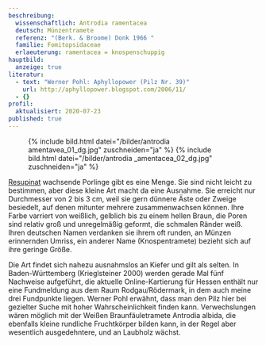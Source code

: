 ```yaml
---
beschreibung:
  wissenschaftlich: Antrodia ramentacea
  deutsch: Münzentramete
  referenz: "(Berk. & Broome) Donk 1966 "
  familie: Fomitopsidaceae
  erlaeuterung: ramentacea = knospenschuppig
hauptbild:
  anzeige: true
literatur:
  - text: "Werner Pohl: Aphyllopower (Pilz Nr. 39)"
    url: http://aphyllopower.blogspot.com/2006/11/
  - {}
profil:
  aktualisiert: 2020-07-23
published: true
---
```

<figure>
  {% include bild.html datei="/bilder/antrodia amentavea_01_dg.jpg" zuschneiden="ja" %}
  {% include bild.html datei="/bilder/antrodia _amentacea_02_dg.jpg" zuschneiden="ja" %}
</figure>

[Resupinat](<resupinat "Glossar">) wachsende Porlinge gibt es eine Menge. Sie sind nicht leicht zu bestimmen, aber diese kleine Art macht da eine Ausnahme. Sie erreicht nur Durchmesser von 2 bis 3 cm, weil sie gern dünnere Äste oder Zweige besiedelt, auf denen mitunter mehrere zusammenwachsen können. Ihre Farbe varriert von weißlich, gelblich bis zu einem hellen Braun, die Poren sind relativ groß und unregelmäßig geformt, die schmalen Ränder weiß. Ihren deutschen Namen verdanken sie ihrem oft runden, an Münzen erinnernden Umriss, ein anderer Name (Knospentramete) bezieht sich auf ihre geringe Größe.

Die Art findet sich nahezu ausnahmslos an Kiefer und gilt als selten. In Baden-Württemberg (Krieglsteiner 2000) werden gerade Mal fünf Nachweise aufgeführt, die aktuelle Online-Kartierung für Hessen enthält nur eine Fundmeldung aus dem Raum Rodgau/Rödermark, in dem auch meine drei Fundpunkte liegen. Werner Pohl erwähnt, dass man den Pilz hier bei gezielter Suche mit hoher Wahrscheinlichkeit finden kann. Verwechslungen wären möglich mit der Weißen Braunfäuletramete Antrodia albida, die ebenfalls kleine rundliche Fruchtkörper bilden kann, in der Regel aber wesentlich ausgedehntere, und an Laubholz wächst.